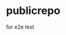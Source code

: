 # publicrepo
for e2e test













































































































































































































































































































































































































































































































































































































































































































































































































































































































































































































































































































































































































































































































































































































































































































































































































































































































































































































































































































































































































































